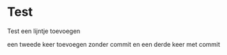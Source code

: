 # Test
Test 
een lijntje toevoegen

een tweede keer toevoegen zonder commit
en een derde keer met commit
